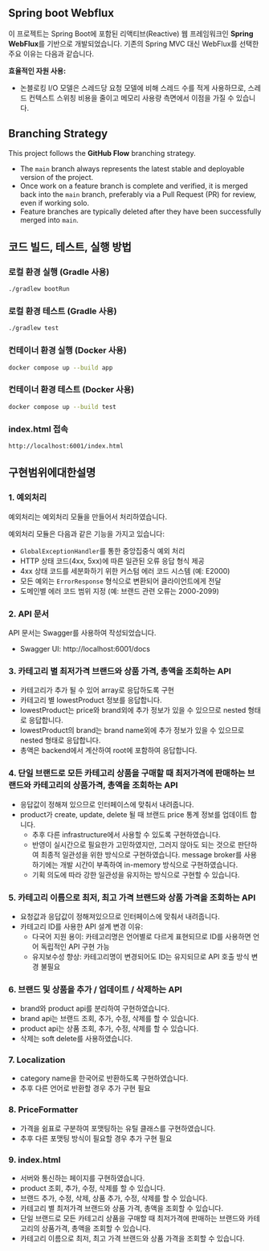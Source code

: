 ## Spring boot Webflux

이 프로젝트는 Spring Boot에 포함된 리액티브(Reactive) 웹 프레임워크인 **Spring WebFlux**를 기반으로 개발되었습니다. 기존의 Spring MVC 대신 WebFlux를 선택한 주요 이유는 다음과 같습니다.

**효율적인 자원 사용:**
  * 논블로킹 I/O 모델은 스레드당 요청 모델에 비해 스레드 수를 적게 사용하므로, 스레드 컨텍스트 스위칭 비용을 줄이고 메모리 사용량 측면에서 이점을 가질 수 있습니다.


## Branching Strategy

This project follows the **GitHub Flow** branching strategy.

* The `main` branch always represents the latest stable and deployable version of the project.
* Once work on a feature branch is complete and verified, it is merged back into the `main` branch, preferably via a Pull Request (PR) for review, even if working solo.
* Feature branches are typically deleted after they have been successfully merged into `main`.

## 코드 빌드, 테스트, 실행 방법

### 로컬 환경 실행 (Gradle 사용)

```bash
./gradlew bootRun
```

### 로컬 환경 테스트 (Gradle 사용)

```bash
./gradlew test
```

### 컨테이너 환경 실행 (Docker 사용)

```bash
docker compose up --build app
```

### 컨테이너 환경 테스트 (Docker 사용)

```bash
docker compose up --build test
```

### index.html 접속
```
http://localhost:6001/index.html
```


## 구현범위에대한설명

### 1. 예외처리

예외처리는 예외처리 모듈을 만들어서 처리하였습니다.

예외처리 모듈은 다음과 같은 기능을 가지고 있습니다:

- `GlobalExceptionHandler`를 통한 중앙집중식 예외 처리
- HTTP 상태 코드(4xx, 5xx)에 따른 일관된 오류 응답 형식 제공
- 4xx 상태 코드를 세분화하기 위한 커스텀 에러 코드 시스템 (예: E2000)
- 모든 예외는 `ErrorResponse` 형식으로 변환되어 클라이언트에게 전달
- 도메인별 에러 코드 범위 지정 (예: 브랜드 관련 오류는 2000-2099)

### 2. API 문서

API 문서는 Swagger를 사용하여 작성되었습니다.

- Swagger UI: http://localhost:6001/docs


### 3. 카테고리 별 최저가격 브랜드와 상품 가격, 총액을 조회하는 API

- 카테고리가 추가 될 수 있어 array로 응답하도록 구현
- 카테고리 별 lowestProduct 정보를 응답합니다.
- lowestProduct는 price와 brand외에 추가 정보가 있을 수 있으므로 nested 형태로 응답합니다.
- lowestProduct의 brand는 brand name외에 추가 정보가 있을 수 있으므로 nested 형태로 응답합니다.
- 총액은 backend에서 계산하여 root에 포함하여 응답합니다.

### 4. 단일 브랜드로 모든 카테고리 상품을 구매할 때 최저가격에 판매하는 브랜드와 카테고리의 상품가격, 총액을 조회하는 API

- 응답값이 정해져 있으므로 인터페이스에 맞춰서 내려줍니다.
- product가 create, update, delete 될 때 브랜드 price 통계 정보를 업데이트 합니다.
  - 추후 다른 infrastructure에서 사용할 수 있도록 구현하였습니다.
  - 반영이 실시간으로 필요한가 고민하였지만, 그러지 않아도 되는 것으로 판단하여 최종적 일관성을 위한 방식으로 구현하였습니다. message broker를 사용하기에는 개발 시간이 부족하여 in-memory 방식으로 구현하였습니다.
  - 기획 의도에 따라 강한 일관성을 유지하는 방식으로 구현할 수 있습니다.

### 5.  카테고리 이름으로 최저, 최고 가격 브랜드와 상품 가격을 조회하는 API

- 요청값과 응답값이 정해져있으므로 인터페이스에 맞춰서 내려줍니다.
- 카테고리 ID를 사용한 API 설계 변경 이유:
  - 다국어 지원 용이: 카테고리명은 언어별로 다르게 표현되므로 ID를 사용하면 언어 독립적인 API 구현 가능
  - 유지보수성 향상: 카테고리명이 변경되어도 ID는 유지되므로 API 호출 방식 변경 불필요

### 6. 브랜드 및 상품을 추가 / 업데이트 / 삭제하는 API

- brand와 product api를 분리하여 구현하였습니다.
- brand api는 브랜드 조회, 추가, 수정, 삭제를 할 수 있습니다.
- product api는 상품 조회, 추가, 수정, 삭제를 할 수 있습니다.
- 삭제는 soft delete를 사용하였습니다.

### 7. Localization
- category name을 한국어로 반환하도록 구현하였습니다.
- 추후 다른 언어로 반환할 경우 추가 구현 필요

### 8. PriceFormatter
- 가격을 쉼표로 구분하여 포맷팅하는 유틸 클래스를 구현하였습니다.
- 추후 다른 포맷팅 방식이 필요할 경우 추가 구현 필요

### 9. index.html
- 서버와 통신하는 페이지를 구현하였습니다.
- product 조회, 추가, 수정, 삭제를 할 수 있습니다.
- 브랜드 추가, 수정, 삭제, 상품 추가, 수정, 삭제를 할 수 있습니다.
- 카테고리 별 최저가격 브랜드와 상품 가격, 총액을 조회할 수 있습니다.
- 단일 브랜드로 모든 카테고리 상품을 구매할 때 최저가격에 판매하는 브랜드와 카테고리의 상품가격, 총액을 조회할 수 있습니다.
- 카테고리 이름으로 최저, 최고 가격 브랜드와 상품 가격을 조회할 수 있습니다.